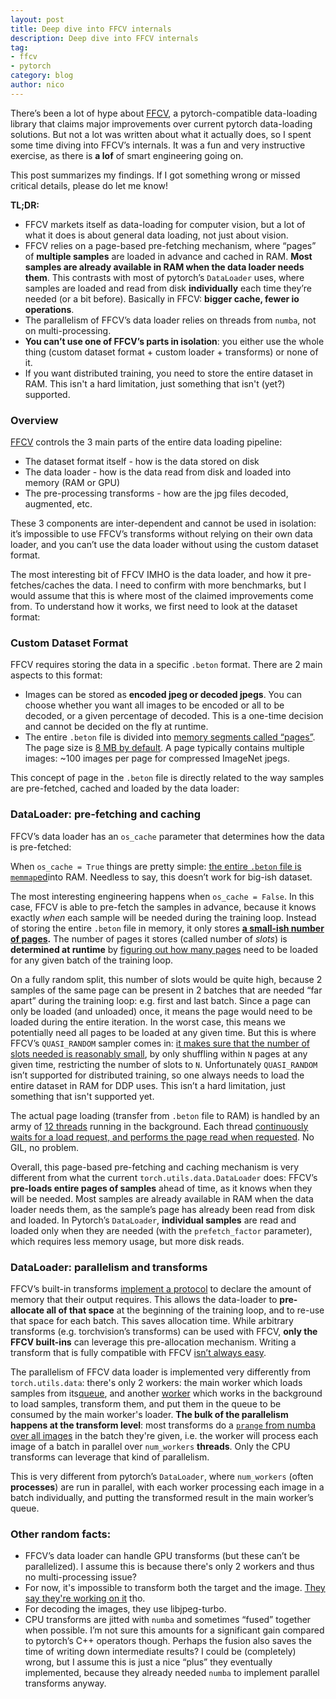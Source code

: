 ```yaml
---
layout: post
title: Deep dive into FFCV internals
description: Deep dive into FFCV internals
tag:
- ffcv
- pytorch
category: blog
author: nico
---
```



There’s been a lot of hype about [FFCV](https://github.com/libffcv/ffcv), a
pytorch-compatible data-loading library that claims major improvements over
current pytorch data-loading solutions. But not a lot was written about what it
actually does, so I spent some time diving into FFCV’s internals. It was a fun
and very instructive exercise, as there is **a lof** of smart engineering going
on.

This post summarizes my findings. If I got something wrong or missed critical
details, please do let me know!

**TL;DR:**

* FFCV markets itself as data-loading for computer vision, but a lot of what
  it does is about general data loading, not just about vision.
* FFCV relies on a page-based pre-fetching mechanism, where “pages” of
  **multiple samples** are loaded in advance and cached in RAM. **Most samples
  are already available in RAM when the data loader needs them**. This contrasts
  with most of pytorch’s `DataLoader` uses, where samples are loaded and read
  from disk **individually** each time they’re needed (or a bit before).
  Basically in FFCV: **bigger cache, fewer io operations**.
* The parallelism of FFCV’s data loader relies on threads from  `numba`, not on
  multi-processing.
* **You can’t use one of FFCV’s parts in isolation**: you either use the whole
  thing (custom dataset format + custom loader + transforms) or none of it.
* If you want distributed training, you need to store the entire dataset in RAM.
  This isn't a hard limitation, just something that isn't (yet?) supported.


### Overview

[FFCV](https://github.com/libffcv/ffcv) controls the 3 main parts of the entire
data loading pipeline:

* The dataset format itself - how is the data stored on disk
* The data loader - how is the data read from disk and loaded into memory (RAM or GPU)
* The pre-processing transforms - how are the jpg files decoded, augmented, etc.

These 3 components are inter-dependent and cannot be used in isolation: it’s
impossible to use FFCV’s transforms without relying on their own data loader,
and you can’t use the data loader without using the custom dataset format.

The most interesting bit of FFCV IMHO is the data loader, and how it
pre-fetches/caches the data. I need to confirm with more benchmarks, but I would
assume that this is where most of the claimed improvements come from. To
understand how it works, we first need to look at the dataset format:

### Custom Dataset Format

FFCV requires storing the data in a specific `.beton`  format. There are 2 main
aspects to this format:


* Images can be stored as **encoded jpeg or decoded jpegs**. You can choose
  whether you want all images to be encoded or all to be decoded, or a given
  percentage of decoded. This is a one-time decision and cannot be decided on
  the fly at runtime.
* The entire `.beton` file is divided into [memory segments called
  “pages”](https://github.com/libffcv/ffcv/blob/f25386557e213711cc8601833add36ff966b80b2/ffcv/memory_allocator.py#L36).
  The page size is [8 MB by
  default](https://github.com/libffcv/ffcv/blob/f25386557e213711cc8601833add36ff966b80b2/ffcv/writer.py#L137).
  A page typically contains multiple images: ~100 images per page for compressed
  ImageNet jpegs.


This concept of page in the `.beton` file is directly related to the way samples
are pre-fetched, cached and loaded by the data loader:

### DataLoader: pre-fetching and caching

FFCV’s data loader has an `os_cache` parameter that determines how the data is
pre-fetched:

When `os_cache = True` things are pretty simple: [the entire `.beton` file is
`memmap`ed](https://github.com/libffcv/ffcv/blob/f25386557e213711cc8601833add36ff966b80b2/ffcv/memory_managers/os_cache.py#L25-L26)into
RAM. Needless to say, this doesn’t work for big-ish dataset. 

The most interesting engineering happens when `os_cache = False`. In this case,
FFCV is able to pre-fetch the samples in advance, because it knows exactly
*when* each sample will be needed during the training loop. Instead of storing
the entire `.beton` file in memory, it only stores [**a small-ish number of
pages**](https://github.com/libffcv/ffcv/blob/f25386557e213711cc8601833add36ff966b80b2/ffcv/memory_managers/process_cache/context.py#L32-L33)**.**
The number of pages it stores (called number of *slots*) is **determined at
runtime** by [figuring out how many
pages](https://github.com/libffcv/ffcv/blob/f25386557e213711cc8601833add36ff966b80b2/ffcv/memory_managers/process_cache/schedule.py#L12-L22)
need to be loaded for any given batch of the training loop. 

On a fully random split, this number of slots would be quite high, because 2
samples of the same page can be present in 2 batches that are needed “far apart”
during the training loop: e.g. first and last batch. Since a page  can only be
loaded (and unloaded) once, it means the page would need to be loaded during the
entire iteration. In the worst case, this means we potentially need all pages to
be loaded at any given time. But this is where FFCV’s `QUASI_RANDOM` sampler
comes in: [it makes sure that the number of slots needed is reasonably
small](https://github.com/libffcv/ffcv/blob/f25386557e213711cc8601833add36ff966b80b2/ffcv/traversal_order/quasi_random.py#L15-L16),
by only shuffling within `N` pages at any given time, restricting the number of
slots to `N`. Unfortunately `QUASI_RANDOM` isn’t supported for distributed
training, so one always needs to load the entire dataset in RAM for DDP uses.
This isn’t a hard limitation, just something that isn't supported yet.

The actual page loading (transfer from `.beton` file to RAM) is handled by an
army of [12
threads](https://github.com/libffcv/ffcv/blob/f25386557e213711cc8601833add36ff966b80b2/ffcv/memory_managers/process_cache/schedule.py#L100-L104)
running in the background. Each thread [continuously waits for a load request,
and performs the page read when
requested](https://github.com/libffcv/ffcv/blob/f25386557e213711cc8601833add36ff966b80b2/ffcv/memory_managers/process_cache/page_reader.py#L25-L35).
No GIL, no problem.

Overall, this page-based pre-fetching and caching mechanism is very different
from what the current  `torch.utils.data.DataLoader` does: FFCV’s **pre-loads
entire pages of samples** ahead of time, as it knows when they will be needed.
Most samples are already available in RAM when the data loader needs them, as
the sample’s page has already been read from disk and loaded. In Pytorch’s
`DataLoader`,  **individual samples** are read and loaded only when they are
needed (with the `prefetch_factor` parameter), which requires less memory usage,
but more disk reads.


### DataLoader: parallelism and transforms

FFCV’s built-in transforms [implement a
protocol](https://github.com/libffcv/ffcv/blob/f25386557e213711cc8601833add36ff966b80b2/ffcv/transforms/random_resized_crop.py#L42-L44)
to declare the amount of memory that their output requires. This allows the
data-loader to **pre-allocate all of that space** at the beginning of the
training loop, and to re-use that space for each batch. This saves allocation
time. While arbitrary transforms (e.g. torchvision’s transforms) can be used
with FFCV, **only the FFCV built-ins** can leverage this pre-allocation
mechanism. Writing a transform that is fully compatible with FFCV [isn’t always
easy](https://github.com/libffcv/ffcv/blob/main/ffcv/transforms/normalize.py). 

The parallelism of FFCV data loader is implemented very differently from
`torch.utils.data`: there's only 2 workers:  the main worker which loads samples
from
its[queue](https://github.com/libffcv/ffcv/blob/f25386557e213711cc8601833add36ff966b80b2/ffcv/loader/epoch_iterator.py#L32),
and another
[worker](https://github.com/libffcv/ffcv/blob/f25386557e213711cc8601833add36ff966b80b2/ffcv/loader/epoch_iterator.py#L67)
which works in the background to load samples, transform them, and put them in
the queue to be consumed by the main worker's loader. **The bulk of the
parallelism happens at the transform level**: most transforms do a [`prange`
from numba over all
images](https://github.com/libffcv/ffcv/blob/f25386557e213711cc8601833add36ff966b80b2/ffcv/transforms/flip.py#L33)
in the batch they're given, i.e. the worker will process each image of a batch
in parallel over `num_workers` **threads**. Only the CPU transforms can leverage
that kind of parallelism.

This is very different from pytorch’s `DataLoader`, where `num_workers` (often
**processes**) are run in parallel, with each worker processing each image in a
batch individually, and putting the transformed result in the main worker’s
queue.

### Other random facts:

* FFCV’s data loader can handle GPU transforms (but these can’t be
  parallelized). I assume this is because there's only 2 workers and thus no
  multi-processing issue?
* For now, it's impossible to transform both the target and the image. [They say
  they're working on it](https://github.com/libffcv/ffcv/issues/86) tho.
* For decoding the images, they use libjpeg-turbo.
* CPU transforms are jitted with `numba` and sometimes “fused” together when
  possible. I’m not sure this amounts for a significant gain compared to
  pytorch’s C++ operators though. Perhaps the fusion also saves the time of
  writing down intermediate results? I could be (completely) wrong, but I assume
  this is just a nice “plus” they eventually implemented, because they already
  needed `numba` to implement parallel transforms anyway.

